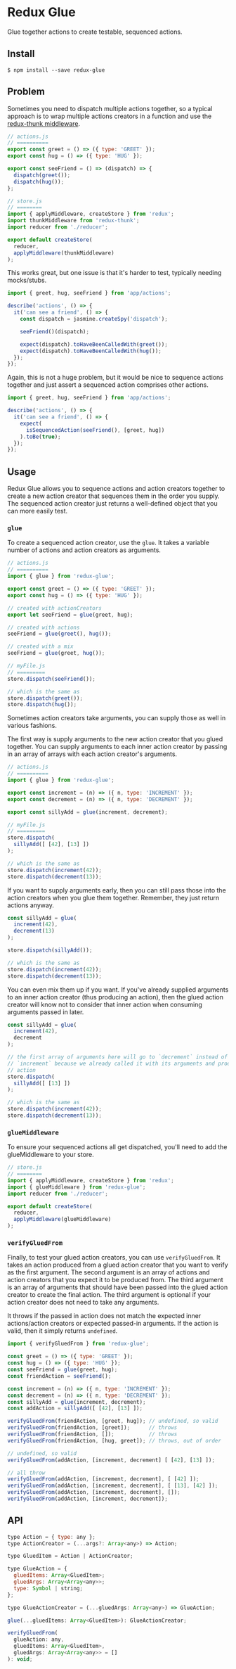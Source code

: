 # Redux Glue

Glue together actions to create testable, sequenced actions.

## Install

    $ npm install --save redux-glue

## Problem

Sometimes you need to dispatch multiple actions together, so a typical approach
is to wrap multiple actions creators in a function and use the
[redux-thunk middleware](https://github.com/gaearon/redux-thunk).

```js
// actions.js
// ==========
export const greet = () => ({ type: 'GREET' });
export const hug = () => ({ type: 'HUG' });

export const seeFriend = () => (dispatch) => {
  dispatch(greet());
  dispatch(hug());
};
```

```js
// store.js
// ========
import { applyMiddleware, createStore } from 'redux';
import thunkMiddleware from 'redux-thunk';
import reducer from './reducer';

export default createStore(
  reducer,
  applyMiddleware(thunkMiddleware)
);
```

This works great, but one issue is that it's harder to test, typically needing
mocks/stubs.

```js
import { greet, hug, seeFriend } from 'app/actions';

describe('actions', () => {
  it('can see a friend', () => {
    const dispatch = jasmine.createSpy('dispatch');

    seeFriend()(dispatch);

    expect(dispatch).toHaveBeenCalledWith(greet());
    expect(dispatch).toHaveBeenCalledWith(hug());
  });
});
```

Again, this is not a huge problem, but it would be nice to sequence actions
together and just assert a sequenced action comprises other actions.

```js
import { greet, hug, seeFriend } from 'app/actions';

describe('actions', () => {
  it('can see a friend', () => {
    expect(
      isSequencedAction(seeFriend(), [greet, hug])
    ).toBe(true);
  });
});
```

## Usage

Redux Glue allows you to sequence actions and action creators together to create
a new action creator that sequences them in the order you supply. The sequenced
action creator just returns a well-defined object that you can more easily test.

### `glue`

To create a sequenced action creator, use the `glue`. It takes a variable number
of actions and action creators as arguments.

```js
// actions.js
// ==========
import { glue } from 'redux-glue';

export const greet = () => ({ type: 'GREET' });
export const hug = () => ({ type: 'HUG' });

// created with actionCreators
export let seeFriend = glue(greet, hug);

// created with actions
seeFriend = glue(greet(), hug());

// created with a mix
seeFriend = glue(greet, hug());
```

```js
// myFile.js
// =========
store.dispatch(seeFriend());

// which is the same as
store.dispatch(greet());
store.dispatch(hug());
```

Sometimes action creators take arguments, you can supply those as well in
various fashions.

The first way is supply arguments to the new action creator that you glued
together. You can supply arguments to each inner action creator by passing in an
array of arrays with each action creator's arguments.

```js
// actions.js
// ==========
import { glue } from 'redux-glue';

export const increment = (n) => ({ n, type: 'INCREMENT' });
export const decrement = (n) => ({ n, type: 'DECREMENT' });

export const sillyAdd = glue(increment, decrement);
```

```js
// myFile.js
// =========
store.dispatch(
  sillyAdd([ [42], [13] ])
);

// which is the same as
store.dispatch(increment(42));
store.dispatch(decrement(13));
```

If you want to supply arguments early, then you can still pass those into the
action creators when you glue them together. Remember, they just return actions
anyway.

```js
const sillyAdd = glue(
  increment(42),
  decrement(13)
);

store.dispatch(sillyAdd());

// which is the same as
store.dispatch(increment(42));
store.dispatch(decrement(13));
```

You can even mix them up if you want. If you've already supplied arguments to an
inner action creator (thus producing an action), then the glued action creator
will know not to consider that inner action when consuming arguments passed in
later.

```js
const sillyAdd = glue(
  increment(42),
  decrement
);

// the first array of arguments here will go to `decrement` instead of
// `increment` because we already called it with its arguments and produced an
// action
store.dispatch(
  sillyAdd([ [13] ])
);

// which is the same as
store.dispatch(increment(42));
store.dispatch(decrement(13));
```

### `glueMiddleware`

To ensure your sequenced actions all get dispatched, you'll need to add the
glueMiddleware to your store.

```js
// store.js
// ========
import { applyMiddleware, createStore } from 'redux';
import { glueMiddleware } from 'redux-glue';
import reducer from './reducer';

export default createStore(
  reducer,
  applyMiddleware(glueMiddleware)
);
```

### `verifyGluedFrom`

Finally, to test your glued action creators, you can use `verifyGluedFrom`.
It takes an action produced from a glued action creator that you want to verify
as the first argument. The second argument is an array of actions and action
creators that you expect it to be produced from. The third argument is an array
of arguments that should have been passed into the glued action creator to
create the final action. The third argument is optional if your action creator
does not need to take any arguments.

It throws if the passed in action does not match the expected inner
actions/action creators or expected passed-in arguments. If the action is valid,
then it simply returns `undefined`.

```js
import { verifyGluedFrom } from 'redux-glue';

const greet = () => ({ type: 'GREET' });
const hug = () => ({ type: 'HUG' });
const seeFriend = glue(greet, hug);
const friendAction = seeFriend();

const increment = (n) => ({ n, type: 'INCREMENT' });
const decrement = (n) => ({ n, type: 'DECREMENT' });
const sillyAdd = glue(increment, decrement);
const addAction = sillyAdd([ [42], [13] ]);

verifyGluedFrom(friendAction, [greet, hug]); // undefined, so valid
verifyGluedFrom(friendAction, [greet]);      // throws
verifyGluedFrom(friendAction, []);           // throws
verifyGluedFrom(friendAction, [hug, greet]); // throws, out of order

// undefined, so valid
verifyGluedFrom(addAction, [increment, decrement] [ [42], [13] ]);

// all throw
verifyGluedFrom(addAction, [increment, decrement], [ [42] ]);
verifyGluedFrom(addAction, [increment, decrement], [ [13], [42] ]);
verifyGluedFrom(addAction, [increment, decrement], []);
verifyGluedFrom(addAction, [increment, decrement]);
```

## API

```js
type Action = { type: any };
type ActionCreator = (...args?: Array<any>) => Action;

type GluedItem = Action | ActionCreator;

type GlueAction = {
  gluedItems: Array<GluedItem>;
  gluedArgs: Array<Array<any>>;
  type: Symbol | string;
};

type GlueActionCreator = (...gluedArgs: Array<any>) => GlueAction;

glue(...gluedItems: Array<GluedItem>): GlueActionCreator;

verifyGluedFrom(
  glueAction: any,
  gluedItems: Array<GluedItem>,
  gluedArgs: Array<Array<any>> = []
): void;
 ```
